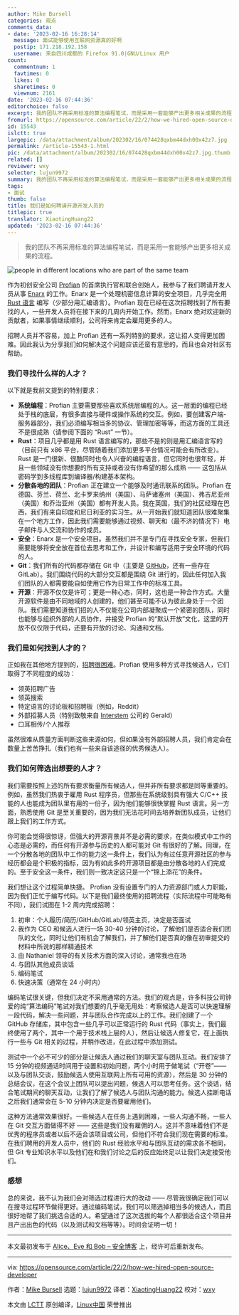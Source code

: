 ```yaml
---
author: Mike Bursell
categories: 观点
comments_data:
- date: '2023-02-16 16:28:14'
  message: 面试能够使用互联网资源真的好啊
  postip: 171.218.192.158
  username: 来自四川成都的 Firefox 91.0|GNU/Linux 用户
count:
  commentnum: 1
  favtimes: 0
  likes: 0
  sharetimes: 0
  viewnum: 2161
date: '2023-02-16 07:44:36'
editorchoice: false
excerpt: 我的团队不再采用标准的算法编程笔试，而是采用一套能够产出更多相关成果的流程。
fromurl: https://opensource.com/article/22/2/how-we-hired-open-source-developer
id: 15543
islctt: true
largepic: /data/attachment/album/202302/16/074428qxbm44dxh00x42z7.jpg
permalink: /article-15543-1.html
pic: /data/attachment/album/202302/16/074428qxbm44dxh00x42z7.jpg.thumb.jpg
related: []
reviewer: wxy
selector: lujun9972
summary: 我的团队不再采用标准的算法编程笔试，而是采用一套能够产出更多相关成果的流程。
tags:
- 面试
thumb: false
title: 我们是如何聘请开源开发人员的
titlepic: true
translator: XiaotingHuang22
updated: '2023-02-16 07:44:36'
---
```



> 
> 我的团队不再采用标准的算法编程笔试，而是采用一套能够产出更多相关成果的流程。
> 
> 
> 


![](/data/attachment/album/202302/16/074428qxbm44dxh00x42z7.jpg "people in different locations who are part of the same team")


作为初创安全公司 [Profian](https://profian.com/) 的首席执行官和联合创始人，我参与了我们聘请开发人员从事 [Enarx](https://enarx.dev/) 的工作。Enarx 是一个处理机密信息计算的安全项目，几乎完全用 [Rust 语言](https://opensource.com/article/21/3/rust-programmer) 编写（少部分用汇编语言）。Profian 现在已经在这次招聘找到了所有要找的人，一些开发人员将在接下来的几周内开始工作。然而，Enarx 绝对欢迎新的贡献者，如果事情继续顺利，公司将来肯定会雇用更多的人。


招聘人员并不容易，加上 Profian 还有一系列特别的要求，这让招人变得更加困难。因此我认为分享我们如何解决这个问题应该还蛮有意思的，而且也会对社区有帮助。


### 我们寻找什么样的人才？


以下就是我前文提到的特别要求：


* **系统编程**：Profian 主要需要那些喜欢系统层编程的人。这一层面的编程已经处于栈的底层，有很多直接与硬件或操作系统的交互。例如，要创建客户端-服务器部分，我们必须编写相当多的协议、管理加密等等，而这方面的工具还不是很成熟（请参阅下面的 “Rust” 一节）。
* **Rust**：项目几乎都是用 Rust 语言编写的，那些不是的则是用汇编语言写的（目前只有 x86 平台，尽管随着我们添加更多平台情况可能会有所改变）。Rust 是一门很新、很酷同时也令人兴奋的编程语言，但它同时也很年轻，并且一些领域没有你想要的所有支持或者没有你希望的那么成熟 —— 这包括从密码学到多线程库到编译器/构建基本架构。
* **分散各地的团队**：Profian 正在建立一个能够及时通讯联系的团队。Profian 在德国、芬兰、荷兰、北卡罗来纳州（美国）、马萨诸塞州（美国）、弗吉尼亚州（美国）和乔治亚州（美国）都有开发人员。我在英国，我们的社区经理在巴西，我们有来自印度和尼日利亚的实习生。从一开始我们就知道团队很难聚集在一个地方工作，因此我们需要能够通过视频、聊天和（最不济的情况下）电子邮件与人交流和协作的成员。
* **安全**：Enarx 是一个安全项目。虽然我们并不是专门在寻找安全专家，但我们需要能够将安全放在首位去思考和工作，并设计和编写适用于安全环境的代码的人。
* **Git**：我们所有的代码都存储在 Git 中（主要是 [GitHub](https://github.com/enarx/)，还有一些存在 GitLab）。我们围绕代码的大部分交互都是围绕 Git 进行的，因此任何加入我们团队的人都需要能自如使用它作为日常工作中的标准工具。
* **开源**：开源不仅仅是许可；更是一种心态，同时，这也是一种合作方式。大量开源软件是由不同地域的人创建的，他们甚至可能不认为彼此身处于一个团队。我们需要知道我们招的人不仅能在公司内部凝聚成一个紧密的团队，同时也能够与组织外部的人员协作，并接受 Profian 的“默认开放”文化，这里的开放不仅仅限于代码，还要有开放的讨论、沟通和文档。


### 我们是如何找到人才的？


正如我在其他地方提到的，[招聘很困难](https://aliceevebob.com/2021/11/09/recruiting-is-hard/)。Profian 使用多种方式寻找候选人，它们取得了不同程度的成功：


* 领英招聘广告
* 领英搜索
* 特定语言的讨论板和招聘板（例如，Reddit）
* 外部招募人员（特别致敬来自 [Interstem](https://www.interstem.co.uk/) 公司的 Gerald）
* 口耳相传/个人推荐


虽然很难从质量方面判断这些来源如何，但如果没有外部招聘人员，我们肯定会在数量上苦苦挣扎（我们也有一些来自该途径的优秀候选人）。


### 我们如何筛选出想要的人才？


我们需要按照上述的所有要求衡量所有候选人，但并非所有要求都是同等重要的。例如，虽然我们热衷于雇用 Rust 程序员，但那些在系统级别具有强大 C/C++ 技能的人也能成为团队里有用的一份子，因为他们能够很快掌握 Rust 语言。另一方面，熟悉使用 Git 是至关重要的，因为我们无法花时间去培养新团队成员，让他们跟上我们的工作方式。


你可能会觉得很惊讶，但强大的开源背景并不是必需的要求，在类似模式中工作的心态是必需的，而任何有开源参与历史的人都可能对 Git 有很好的了解。同理，在一个分散各地的团队中工作的能力这一条件上，我们认为有过任意开源社区的参与经历都会是个积极的指标，因为有如此多的开源项目都是由分散各地的人们完成的。至于安全这一条件，我们则一致决定这只是一个“锦上添花”的条件。


我们想让这个过程简单快捷。 Profian 没有设置专门的人力资源部门或人力职能，因为我们正忙于编写代码。以下是我们最终使用的招聘流程（实际流程中可能略有不同），我们试图在 1-2 周内完成招聘：


1. 初审：个人履历/简历/GitHub/GitLab/领英主页，决定是否面试
2. 我作为 CEO 和候选人进行一场 30-40 分钟的讨论，了解他们是否适合我们团队的文化，同时让他们有机会了解我们，并了解他们是否真的像在初审提交的材料中所说的那样精通技术
3. 由 Nathaniel 领导的有关技术方面的深入讨论，通常我也在场
4. 与团队其他成员谈话
5. 编码笔试
6. 快速决策（通常在 24 小时内）


编码笔试很关键，但我们决定不采用通常的方法。我们的观点是，许多科技公司钟爱的纯“算法编码”笔试对我们想要的几乎毫无用处：考察候选人是否可以快速理解一段代码，解决一些问题，并与团队合作完成以上的工作。我们创建了一个 GitHub 存储库，其中包含一些几乎可以正常运行的 Rust 代码（事实上，我们最终使用了两个，其中一个用于技术栈上层的人），然后让候选人修复它，在上面执行一些与 Git 相关的过程，并稍作改进，在此过程中添加测试。


测试中一个必不可少的部分是让候选人通过我们的聊天室与团队互动。我们安排了 15 分钟的视频通话时间用于设置和初始问题，两个小时用于做笔试（“开卷”——以及与团队交谈，鼓励候选人使用互联网上所有可用的资源），然后是 30 分钟的总结会议，在这个会议上团队可以提出问题，候选人可以思考任务。这个谈话，结合笔试期间的聊天互动，让我们了解了候选人与团队沟通的能力。候选人挂断电话之后我们通常会在 5-10 分钟内决定是否要雇用他们。


这种方法通常效果很好。一些候选人在任务上遇到困难，一些人沟通不畅，一些人在 Git 交互方面做得不好 —— 这些是我们没有雇佣的人。这并不意味着他们不是优秀的程序员或者以后不适合该项目或公司，但他们不符合我们现在需要的标准。在我们聘用的开发人员中，他们的 Rust 经验水平和与团队互动的需求各不相同，但 Git 专业知识水平以及他们在和我们讨论之后的反应始终足以让我们决定接受他们。


### 感想


总的来说，我不认为我们会对筛选过程进行大的改动 —— 尽管我很确定我们可以在搜寻过程环节做得更好。通过编码笔试，我们可以筛选掉相当多的候选人，而且很好地帮了我们挑选合适的人。希望通过了这次选拔的每个人都很适合这个项目并且产出出色的代码（以及测试和文档等等）。时间会证明一切！




---


本文最初发布于 [Alice、Eve 和 Bob – 安全博客](https://aliceevebob.com/) 上，经许可后重新发布。




---


via: <https://opensource.com/article/22/2/how-we-hired-open-source-developer>


作者：[Mike Bursell](https://opensource.com/users/mikecamel) 选题：[lujun9972](https://github.com/lujun9972) 译者：[XiaotingHuang22](https://github.com/XiaotingHuang22) 校对：[wxy](https://github.com/wxy)


本文由 [LCTT](https://github.com/LCTT/TranslateProject) 原创编译，[Linux中国](https://linux.cn/) 荣誉推出